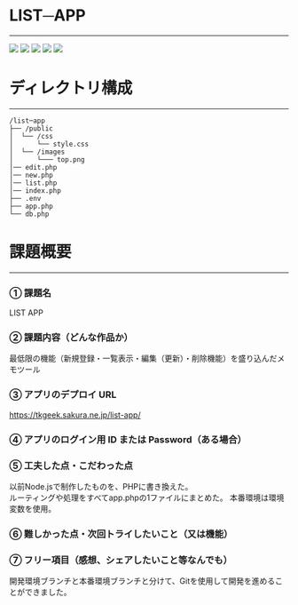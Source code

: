 # LIST─APP
---
![](https://img.shields.io/badge/html-green)
![](https://img.shields.io/badge/css-blue)
![](https://img.shields.io/badge/JavaScript-orange)
![](https://img.shields.io/badge/php-purple)
![](https://img.shields.io/badge/database-red)

# ディレクトリ構成
---
```
/list─app
├── /public
│  └── /css
│      └── style.css
│  └── /images
│      └─── top.png
│── edit.php
│── new.php
│── list.php
│── index.php
├── .env
├── app.php
└── db.php

```


# 課題概要
---
### ① 課題名
LIST APP
### ② 課題内容（どんな作品か）
最低限の機能（新規登録・一覧表示・編集（更新）・削除機能）を盛り込んだメモツール
### ③ アプリのデプロイ URL
https://tkgeek.sakura.ne.jp/list-app/
### ④ アプリのログイン用 ID または Password（ある場合）

### ⑤ 工夫した点・こだわった点
以前Node.jsで制作したものを、PHPに書き換えた。  
ルーティングや処理をすべてapp.phpの1ファイルにまとめた。
本番環境は環境変数を使用。
### ⑥ 難しかった点・次回トライしたいこと（又は機能）

### ⑦ フリー項目（感想、シェアしたいこと等なんでも）
開発環境ブランチと本番環境ブランチと分けて、Gitを使用して開発を進めることができました。